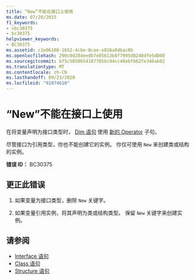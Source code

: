 ```yaml
---
title: “New”不能在接口上使用
ms.date: 07/20/2015
f1_keywords:
- vbc30375
- bc30375
helpviewer_keywords:
- BC30375
ms.assetid: c1e06108-1b52-4cbe-8cae-e816a0dbac0b
ms.openlocfilehash: 290c0d28deedb7e85613b8f7995d8248dfe5d808
ms.sourcegitcommit: bf5c5850654187705bc94cc40ebfb62fe346ab02
ms.translationtype: MT
ms.contentlocale: zh-CN
ms.lasthandoff: 09/23/2020
ms.locfileid: "91074610"
---
```

# <a name="new-cannot-be-used-on-an-interface"></a>“New”不能在接口上使用

在将变量声明为接口类型时， [Dim 语句](../language-reference/statements/dim-statement.md) 使用 [新的 Operator](../language-reference/operators/new-operator.md) 子句。  
  
 尽管接口为引用类型，你也不能创建它的实例。 你仅可使用 `New` 来创建类或结构的实例。  
  
 **错误 ID：** BC30375  
  
## <a name="to-correct-this-error"></a>更正此错误  
  
1. 如果变量为接口类型，删除 `New` 关键字。  
  
2. 如果变量引用实例，将其声明为类或结构类型。 保留 `New` 关键字来创建实例。  
  
## <a name="see-also"></a>请参阅

- [Interface 语句](../language-reference/statements/interface-statement.md)
- [Class 语句](../language-reference/statements/class-statement.md)
- [Structure 语句](../language-reference/statements/structure-statement.md)
